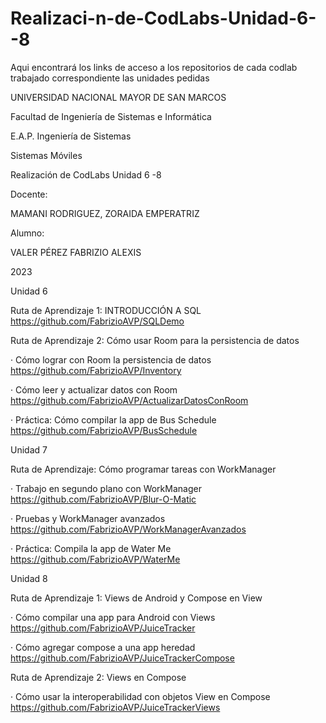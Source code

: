 # Realizaci-n-de-CodLabs-Unidad-6--8
Aqui encontrará los links de acceso a los repositorios de cada codlab trabajado correspondiente las unidades pedidas

UNIVERSIDAD NACIONAL MAYOR DE SAN MARCOS

Facultad de Ingeniería de Sistemas e Informática

E.A.P. Ingeniería de Sistemas
  
Sistemas Móviles

Realización de CodLabs Unidad 6 -8

Docente: 

MAMANI RODRIGUEZ, ZORAIDA EMPERATRIZ

Alumno: 

VALER PÉREZ FABRIZIO ALEXIS
 
2023

Unidad 6

Ruta de Aprendizaje 1: INTRODUCCIÓN A SQL
https://github.com/FabrizioAVP/SQLDemo

Ruta de Aprendizaje 2: Cómo usar Room para la persistencia de datos

·	Cómo lograr con Room la persistencia de datos
https://github.com/FabrizioAVP/Inventory

·	Cómo leer y actualizar datos con Room
https://github.com/FabrizioAVP/ActualizarDatosConRoom

·	Práctica: Cómo compilar la app de Bus Schedule
https://github.com/FabrizioAVP/BusSchedule

 
Unidad 7

Ruta de Aprendizaje: Cómo programar tareas con WorkManager

·	Trabajo en segundo plano con WorkManager
https://github.com/FabrizioAVP/Blur-O-Matic

·	Pruebas y WorkManager avanzados
https://github.com/FabrizioAVP/WorkManagerAvanzados

·	Práctica: Compila la app de Water Me
https://github.com/FabrizioAVP/WaterMe

 
Unidad 8

Ruta de Aprendizaje 1: Views de Android y Compose en View

·	Cómo compilar una app para Android con Views
https://github.com/FabrizioAVP/JuiceTracker

·	Cómo agregar compose a una app heredad
https://github.com/FabrizioAVP/JuiceTrackerCompose

Ruta de Aprendizaje 2: Views en Compose 

·	Cómo usar la interoperabilidad con objetos View en Compose
https://github.com/FabrizioAVP/JuiceTrackerViews

